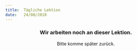 ```yaml
---
title:  Tägliche Lektion
date:   24/08/2018
---
```


### <center>Wir arbeiten noch an dieser Lektion.</center>
<center>Bitte komme später zurück.</center>